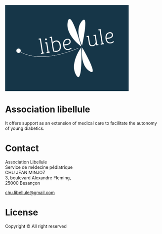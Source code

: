 <img src="assets/logo.png" width="400" />

# Association libellule

It offers support as an extension of medical care to facilitate the autonomy of young diabetics.

# Contact

Association Libellule<br/>
Service de médecine pédiatrique<br/>
CHU JEAN MINJOZ<br/>
3, boulevard Alexandre Fleming,<br/>
25000 Besançon<br/>

chu.libellule@gmail.com

# License

Copyright © All right reserved